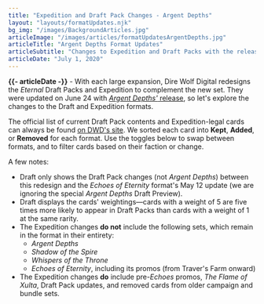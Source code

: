 ```yaml
---
title: "Expedition and Draft Pack Changes - Argent Depths"
layout: "layouts/formatUpdates.njk"
bg_img: "/images/BackgroundArticles.jpg"
articleImage: "/images/articles/formatUpdatesArgentDepths.jpg"
articleTitle: "Argent Depths Format Updates"
articleSubtitle: "Changes to Expedition and Draft Packs with the release of Eternal's newest set"
articleDate: "July 1, 2020"
---
```

**{{- articleDate -}}** - With each large expansion, Dire Wolf Digital redesigns the *Eternal* Draft Packs and Expedition to complement the new set. They were updated on June 24 with [*Argent Depths'* release](https://www.direwolfdigital.com/news/argent-depths-format-updates/), so let's explore the changes to the Draft and Expedition formats.

The official list of current Draft Pack contents and Expedition-legal cards can always be found [on DWD's site](https://direwolfdigital.com/news/draft-packs-card-list/). We sorted each card into **Kept**, **Added**, or **Removed** for each format. Use the toggles below to swap between formats, and to filter cards based on their faction or change.

A few notes:

* Draft only shows the Draft Pack changes (not *Argent Depths*) between this redesign and the *Echoes of Eternity* format's May 12 update (we are ignoring the special *Argent Depths* Draft Preview).
* Draft displays the cards' weightings&mdash;cards with a weight of 5 are five times more likely to appear in Draft Packs than cards with a weight of 1 at the same rarity.
* The Expedition changes **do not** include the following sets, which remain in the format in their entirety:
    * *Argent Depths*
    * *Shadow of the Spire*
    * *Whispers of the Throne*
    * *Echoes of Eternity*, including its promos (from Traver's Farm onward)
* The Expedition changes **do** include pre-*Echoes* promos, *The Flame of Xulta*, Draft Pack updates, and removed cards from older campaign and bundle sets.